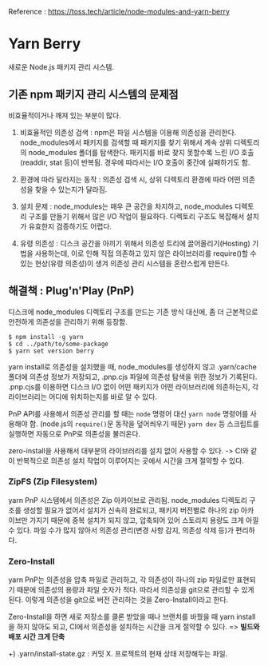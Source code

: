 Reference : https://toss.tech/article/node-modules-and-yarn-berry

# Yarn Berry

새로운 Node.js 패키지 관리 시스템.

## 기존 npm 패키지 관리 시스템의 문제점

비효율적이거나 깨져 있는 부분이 많다.

1. 비효율적인 의존성 검색 :
   npm은 파일 시스템을 이용해 의존성을 관리한다. node_modules에서 패키지를 검색할 때
   패키지를 찾기 위해서 계속 상위 디렉토리의 node_modules 폴더를 탐색한다.
   패키지를 바로 찾지 못할수록 느린 I/O 호출(readdir, stat 등)이 반복됨.
   경우에 따라서는 I/O 호출이 중간에 실패하기도 함.

2. 환경에 따라 달라지는 동작 :
   의존성 검색 시, 상위 디렉토리 환경에 따라
   어떤 의존성을 찾을 수 있는지가 달라짐.

3. 설치 문제 :
   node_modules는 매우 큰 공간을 차지하고, node_modules 디렉토리 구조를 만들기 위해서 많은 I/O 작업이 필요하다.
   디렉토리 구조도 복잡해서 설치가 유효한지 검증하기도 어렵다.

4. 유령 의존성 : 디스크 공간을 아끼기 위해서 의존성 트리에 끌어올리기(Hosting) 기법을 사용하는데,
   이로 인해 직접 의존하고 있지 않은 라이브러리를 require()할 수 있는 현상(유령 의존성)이 생겨
   의존성 관리 시스템을 혼란스럽게 만든다.

## 해결책 : Plug'n'Play (PnP)

디스크에 node_modules 디렉토리 구조를 만드는 기존 방식 대신에,
좀 더 근본적으로 안전하게 의존성을 관리하기 위해 등장함.

```
$ npm install -g yarn
$ cd ../path/to/some-package
$ yarn set version berry
```

yarn install로 의존성을 설치했을 때, node_modules를 생성하지 않고
.yarn/cache 폴더에 의존성 정보가 저장되고,
.pnp.cjs 파일에 의존성 탐색을 위한 정보가 기록된다.
.pnp.cjs를 이용하면 디스크 I/O 없이 어떤 패키지가 어떤 라이브러리에 의존하는지,
각 라이브러리는 어디에 위치하는지를 바로 알 수 있다.

PnP API를 사용해서 의존성 관리를 할 때는 `node` 명령어 대신 `yarn node` 명령어를 사용해야 함. (node.js의 `require()`문 동작을 덮어씌우기 때문)
`yarn dev` 등 스크립트를 실행하면 자동으로 PnP로 의존성을 불러온다.

zero-install을 사용해서 대부분의 라이브러리를 설치 없이 사용할 수 있다.
-> CI와 같이 반복적으로 의존성 설치 작업이 이루어지는 곳에서 시간을 크게 절약할 수 있다.

### ZipFS (Zip Filesystem)

yarn PnP 시스템에서 의존성은 Zip 아카이브로 관리됨.
node_modules 디렉토리 구조를 생성할 필요가 없어서 설치가 신속히 완료되고,
패키지 버전별로 하나의 zip 아카이브만 가지기 때문에 중복 설치가 되지 않고,
압축되어 있어 스토리지 용량도 크게 아낄 수 있다.
파일 수가 많지 않아서 의존성 관리(변경 사항 감지, 의존성 삭제 등)가 편리하다.

### Zero-Install

yarn PnP는 의존성을 압축 파일로 관리하고, 각 의존성이 하나의 zip 파일로만 표현되기 때문에
의존성의 용량과 파일 숫자가 적다.
따라서 의존성을 git으로 관리할 수 있게 된다. 이렇게 의존성을 git으로 버전 관리하는 것을
Zero-Install이라고 한다.

Zero-Install을 하면
새로 저장소를 클론 받았을 때나 브랜치를 바꿨을 때 yarn install을 하지 않아도 되고,
CI에서 의존성을 설치하는 시간을 크게 절약할 수 있다.
=> **빌드와 배포 시간 크게 단축**

+) .yarn/install-state.gz : 커밋 X. 프로젝트의 현재 상태 저장해두는 파일.
